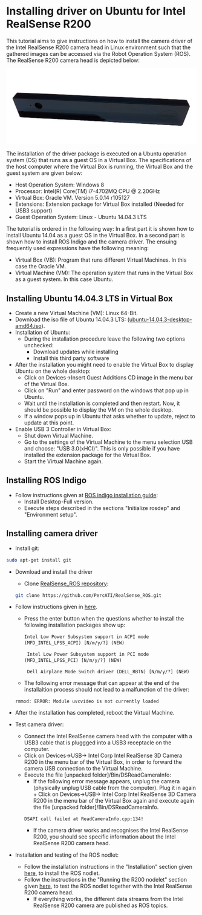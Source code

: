 # Installing driver on Ubuntu for Intel RealSense R200
This tutorial aims to give instructions on how to install the camera driver of the Intel RealSense R200 camera head in Linux environment such that the gathered images can be accessed via the Robot Operation System (ROS). The RealSense R200 camera head is depicted below:

![](images/realsense_intel/realsense.png) 

The installation of the driver package is executed on a Ubuntu operation system (OS) that runs as a guest OS in a Virtual Box. The specifications of the host computer where the Virtual Box is running, the Virtual Box  and the guest system are given below:

- Host Operation System: Windows 8
- Processor: Intel(R) Core(TM) i7-4702MQ CPU @ 2.20GHz
- Virtual Box: Oracle VM. Version 5.0.14 r105127
- Extensions: Extension package for Virtual Box installed (Needed for USB3 support)
- Guest Operation System: Linux - Ubuntu 14.04.3 LTS

The tutorial is ordered in the following way: In a first part it is shown how to install Ubuntu 14.04 as a guest OS in the Virtual Box. In a second part is shown how to install ROS Indigo and the camera driver. The  ensuing frequently used expressions have the following meaning:
- Virtual Box (VB): Program that runs different Virtual Machines. In this case the Oracle VM.
- Virtual Machine (VM): The operation system that runs in the Virtual Box as a guest system. In this case Ubuntu.

## Installing Ubuntu 14.04.3 LTS in Virtual Box

- Create a new Virtual Machine (VM): Linux 64-Bit.
- Download the iso file of Ubuntu 14.04.3 LTS: ([ubuntu-14.04.3-desktop-amd64.iso](http://www.ubuntu.com/download/desktop)).
- Installation of Ubuntu:
	- During the installation procedure leave the following two options unchecked:
		- Download updates while installing 
		- Install this third party software
- After the installation you might need to enable the Virtual Box to display Ubuntu on the whole desktop:
	-  Click on Devices->Insert Guest Additions CD image in the menu bar of the Virtual Box.
	-  Click on "Run" and enter password on the windows that pop up in Ubuntu.
	-  Wait until the installation is completed and then restart. Now, it should be possible to display the VM on the whole desktop.
	-  If a window pops up in Ubuntu that asks whether to update, reject to update at this point.
- Enable USB 3 Controller in Virtual Box:
	- Shut down Virtual Machine.
	- Go to the settings of the Virtual Machine to the menu selection USB and choose: "USB 3.0(xHCI)". 		This is only possible if you have installed the extension package for the Virtual Box.
	- Start the Virtual Machine again.

## Installing ROS Indigo
- Follow instructions given at [ROS indigo installation guide](http://wiki.ros.org/indigo/Installation/Ubuntu):
	- Install Desktop-Full version.
	- Execute steps described in the sections "Initialize rosdep" and "Environment setup".
	
## Installing camera driver
- Install git:
```bash
sudo apt-get install git
```
- Download and install the driver
	- Clone [RealSense_ROS repository](https://github.com/PercATI/RealSense_ROS):
	```bash
	git clone https://github.com/PercATI/RealSense_ROS.git
	```
- Follow instructions given in [here](https://github.com/PercATI/RealSense_ROS/tree/master/r200_install).
	- Press the enter button when the questions whether to install the following installation packages show up:
		```
		Intel Low Power Subsystem support in ACPI mode (MFD_INTEL_LPSS_ACPI) [N/m/y/?] (NEW)
		```
		```
		 Intel Low Power Subsystem support in PCI mode (MFD_INTEL_LPSS_PCI) [N/m/y/?] (NEW)
 
		```
		```
		 Dell Airplane Mode Switch driver (DELL_RBTN) [N/m/y/?] (NEW)
		```
	- The following error message that can appear at the end of the installaltion process should not lead to a malfunction of the driver: 
	```
	rmmod: ERROR: Module uvcvideo is not currently loaded
	```

- After the installation has completed, reboot the Virtual Machine.

- Test camera driver:
	- Connect the Intel RealSense camera head with the computer with a USB3 cable that is pluggged into a USB3 receptacle on the computer.
	- Click on Devices->USB-> Intel Corp Intel RealSense 3D Camera R200 in the menu bar of the Virtual Box, in order to forward the camera USB connection to the Virtual Machine.
	- Execute the file [unpacked folder]/Bin/DSReadCameraInfo:
		- If the following error message appears, unplug the camera (physically unplug USB cable from the computer). Plug it in again + Click on Devices->USB-> Intel Corp 			Intel RealSense 3D Camera R200 in the menu bar of the Virtual Box again and execute again the file [unpacked folder]/Bin/DSReadCameraInfo.
		```
		DSAPI call failed at ReadCameraInfo.cpp:134!
		```
		- If the camera driver works and recognises the Intel RealSense R200, you should see specific information about the Intel RealSense R200 camera head.

- Installation and testing of the ROS nodlet:
	- Follow the installation instructions in the "Installation" section given [here](https://github.com/PercATI/RealSense_ROS/blob/master/realsense_dist/2.3/doc/RealSense-ROS-R200-nodelet.md), to install the ROS nodlet.
	- Follow the instructions in the "Running the R200 nodelet" section given [here](https://github.com/PercATI/RealSense_ROS/blob/master/realsense_dist/2.3/doc/RealSense-ROS-R200-nodelet.md), to test the ROS nodlet together with the Intel RealSense R200 camera head.
		- If everything works, the different data streams from the Intel RealSense R200 camera are published as ROS topics.





	

